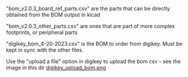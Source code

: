 ﻿"bom_v2.0.3_board_ref_parts.csv" are the parts that can be directly obtained from the BOM output in kicad

"bom_v2.0.3_other_parts.csv" are ones that are part of more complex footprints, or peripheral parts

"digikey_bom_4-20-2023.csv" is the BOM to order from digikey. Must be kept in sync with the other files.

Use the "upload a file" option in digikey to upload the bom csv - see the image in this dir [digikey_upload_bom.png](./digikey_upload_bom.png)